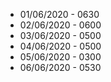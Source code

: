 * 01/06/2020 - 0630
* 02/06/2020 - 0600
* 03/06/2020 - 0500
* 04/06/2020 - 0500
* 05/06/2020 - 0300
* 06/06/2020 - 0530











